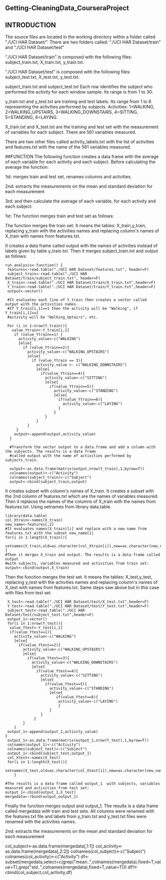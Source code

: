 ## Getting-CleaningData_CourseraProject
## INTRODUCTION
The source files are located in the working directory within a folder called “./UCI HAR Dataset/”. There are two folders called: “./UCI HAR Dataset/train” and “./UCI HAR Dataset/test" 

“./UCI HAR Dataset/train” is composed with the following files: subject_train.txt, X_train.txt, y_train.txt.

“./UCI HAR Dataset/test" is composed with the following files: subject_test.txt, X_test.txt, y_test.txt.

subject_train.txt and subject_test.txt Each row identifies the subject who performed the activity for each window sample. Its range is from 1 to 30. 

y_train.txt and y_test.txt are training and test labels. Its range from 1 to 6 representing the activities performed by subjects. Activities: 1=WALKING, 2=WALKING_UPSTAIRS, 3=WALKING_DOWNSTAIRS, 4=SITTING, 5=STANDING, 6=LAYING.

X_train.txt and X_test.txt are the training and test set with the measurement of variables for each subject. There are 561 variables measured. 

There are two other files called activity_labels.txt with the list of activities and features.txt with the name of the 561 variables measured. 


##FUNCTION
The following function creates a data frame with the average of each variable for each activity and each subject. Before calculating the average the function:

1st: merges train and test set,  renames columns and activities.

2nd: extracts the measurements on the mean and standard deviation for each measurement

3rd: and then calculate the average of each variable, for each activity and each subject. 

1st: The function merges train and test set as follows:

The function merges the train set. It means the tables: X_train,y_train, replacing y_train with the activities names and replacing column's names of X_train with names from features.txt. 

It creates a data frame called output with the names of activities instead of labels given by table y_train.txt. Then it merges subject_train.txt and output as follows:

<!-- -->

    run_analysis<-function() {
     features<-read.table("./UCI HAR Dataset/features.txt", header=F)
     subject_train<-read.table("./UCI HAR Dataset/train/subject_train.txt", header=F)
     X_train<-read.table("./UCI HAR Dataset/train/X_train.txt",header=F)
     Y_train<-read.table("./UCI HAR Dataset/train/Y_train.txt",header=F)
     output<-vector()
     
     #It evaluates each line of Y_train then creates a vector called output with the activities names. 
     #If Y_train[i,1]==1 then the activity will be "Walking", if Y_train[i,1]==2 
     #activity will be "Walking_Uptairs", etc.
     
     For (i in 1:nrow(Y_train)){
       value_Ytrain<-Y_train[i,1]
        if (value_Ytrain==1) {
          activity_value<-c("WALKING")
          }else{
            if (value_Ytrain==2){
              activity_value<-c("WALKING_UPSTAIRS")
              }else{
                if (value_Ytrain == 3){
                  activity_value <- c("WALKING_DOWNSTAIRS")
                  }else{
                    if(value_Ytrain==4){
                      activity_value<-c("SITTING")
                      }else{
                        if(value_Ytrain==5){
                          activity_value<-c("STANDING")
                          }else{
                            if(value_Ytrain==6){
                              activity_value<-c("LAYING")
                            }
                          }
                      }
                  }
              }
         }
        output<-append(output,activity_value)
      }
      
      #Transform the vector output to a data.frame and add a column with the subjects. The results is a data frame 
      #called output with the name of activities performed by subjects_train.
      
      output<-as.data.frame(matrix(output,nrow(Y_train),1,byrow=T))
      colnames(output)<-c("Activity")
      colnames(subject_train)<-c("Subject")
      output<-cbind(subject_train,output)

It creates subset with column's names of X_train. It creates a subset with the 2nd column of features.txt which are the names of variables measured. Then it replaces the names of the columns of X_train with the names from features.txt. Using setnames from library data.table.

<!-- -->

    library(data.table)
    col_Xtrain<-names(X_train)
    new_name<-features[,2]
    #It evaluates names(X_train)[i] and replace with a new name from features.txt with the subset new_name[i]
    for(i in 1:length(X_train)){
        setnames(X_train,old=as.character(col_Xtrain[i]),new=as.character(new_name[i]))
    }
    #Then it merges X_train and output. The results is a data frame called output 
    #with subjects, variables measured and activities from train set:
    output<-cbind(output,X_train)

Then the function merges the test set. It means the tables: X_test,y_test, replacing y_test with the activities names and replacing column's names of X_test with names from features.txt. Same steps saw above but in this case with files from test set.

<!-- -->

     X_test<-read.table("./UCI HAR Dataset/test/X_test.txt",header=F)
     Y_test<-read.table("./UCI HAR Dataset/test/Y_test.txt",header=F)
     subject_test<-read.table("./UCI HAR Dataset/test/subject_test.txt",header=F)
     output_1<-vector()
     for(i in 1:nrow(Y_test)){
      value_Ytest<-Y_test[i,1]
      if(value_Ytest==1){
        activity_value<-c("WALKING")
        }else{
          if(value_Ytest==2){
            activity_value<-c("WALKING_UPSTAIRS")
            }else{
              if(value_Ytest==3){
                activity_value<-c("WALKING_DOWNSTAIRS")
                }else{
                  if(value_Ytest==4){
                    activity_value<-c("SITTING")
                    }else{
                      if(value_Ytest==5){
                        activity_value<-c("STANDING")
                        }else{
                           if(value_Ytest==6){
                            activity_value<-c("LAYING")
                            }
                        }
                    }
                 }
            }
        }
     output_1<-append(output_1,activity_value)
    }
     output_1<-as.data.frame(matrix(output_1,nrow(Y_test),1,byrow=T))
     colnames(output_1)<-c("Activity")
     colnames(subject_test)<-c("Subject")
     output_1<-cbind(subject_test,output_1)
     col_Xtest<-names(X_test)
     for(i in 1:length(X_test)){
        setnames(X_test,old=as.character(col_Xtest[i]),new=as.character(new_name[i]))
        }
        
    #The results is a data frame called output_1  with subjects, variables measured and activities from test set:
    output_1<-cbind(output_1,X_test)
    mergedata<-rbind(output,output_1)

Finally the function merges output and output_1. The results is a data frame called mergedata with train and test sets. All columns were renamed with the features.txt file and labels from y_train.txt and y_test.txt files were renamed with the activities names. 

2nd: extracts the measurements on the mean and standard deviation for each measurement

<!-- -->

col_subject<-as.data.frame(mergedata[,1:1])
  col_activity<-as.data.frame(mergedata[,2:2])
  colnames(col_subject)<-c("Subject")
  colnames(col_activity)<-c("Activity")
  df<-subset(mergedata,select=c(grep("mean..",colnames(mergedata),fixed=T,value=T),grep("std..",colnames(mergedata),fixed=T,value=T)))
  df1<-cbind(col_subject,col_activity,df)
